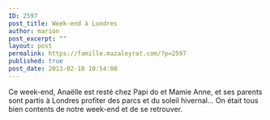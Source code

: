 ```yaml
---
ID: 2597
post_title: Week-end à Londres
author: marion
post_excerpt: ""
layout: post
permalink: https://famille.mazaleyrat.com/?p=2597
published: true
post_date: 2013-02-18 10:54:00
---
```

Ce week-end, Anaëlle est resté chez Papi do et Mamie Anne, et ses parents sont partis à Londres profiter des parcs et du soleil hivernal... On était tous bien contents de notre week-end et de se retrouver. <object width="480" height="385"><param valuetype="data" name="movie" value="https://www.youtube.com/v/S4pbcryz_1k"></param>
<param valuetype="data" name="allowFullScreen" value="true"></param>
<param valuetype="data" name="allowscriptaccess" value="always"></param>
<embed src="https://www.youtube.com/v/S4pbcryz_1k" type="application/x-shockwave-flash" allowscriptaccess="always" allowfullscreen="true" width="480" height="385"></embed>
</object>